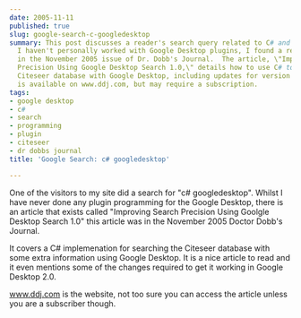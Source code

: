 ```yaml
---
date: 2005-11-11
published: true
slug: google-search-c-googledesktop
summary: This post discusses a reader's search query related to C# and Google Desktop.  While
  I haven't personally worked with Google Desktop plugins, I found a relevant article
  in the November 2005 issue of Dr. Dobb's Journal.  The article, \"Improving Search
  Precision Using Google Desktop Search 1.0,\" details how to use C# to search the
  Citeseer database with Google Desktop, including updates for version 2.0.  The article
  is available on www.ddj.com, but may require a subscription.
tags:
- google desktop
- c#
- search
- programming
- plugin
- citeseer
- dr dobbs journal
title: 'Google Search: c# googledesktop'

---
```

One of the visitors to my site did a search for "c# googledesktop". Whilst I have never done any plugin programming for the Google Desktop, there is an article that exists called "Improving Search Precision Using Goolgle Desktop Search 1.0" this article was in the November 2005 Doctor Dobb's Journal.<p />It covers a C# implemenation for searching the Citeseer database with some extra information using Google Desktop. It is a nice article to read and it even mentions some of the changes required to get it working in Google Desktop 2.0.<p /><a href="http://www.ddj.com">www.ddj.com</a> is the website, not too sure you can access the article unless you are a subscriber though.<p />


